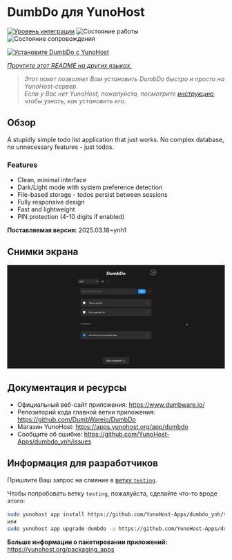 <!--
Важно: этот README был автоматически сгенерирован <https://github.com/YunoHost/apps/tree/master/tools/readme_generator>
Он НЕ ДОЛЖЕН редактироваться вручную.
-->

# DumbDo для YunoHost

[![Уровень интеграции](https://apps.yunohost.org/badge/integration/dumbdo)](https://ci-apps.yunohost.org/ci/apps/dumbdo/)
![Состояние работы](https://apps.yunohost.org/badge/state/dumbdo)
![Состояние сопровождения](https://apps.yunohost.org/badge/maintained/dumbdo)

[![Установите DumbDo с YunoHost](https://install-app.yunohost.org/install-with-yunohost.svg)](https://install-app.yunohost.org/?app=dumbdo)

*[Прочтите этот README на других языках.](./ALL_README.md)*

> *Этот пакет позволяет Вам установить DumbDo быстро и просто на YunoHost-сервер.*  
> *Если у Вас нет YunoHost, пожалуйста, посмотрите [инструкцию](https://yunohost.org/install), чтобы узнать, как установить его.*

## Обзор

A stupidly simple todo list application that just works. No complex database, no unnecessary features - just todos.

### Features

- Clean, minimal interface
- Dark/Light mode with system preference detection
- File-based storage - todos persist between sessions
- Fully responsive design
- Fast and lightweight
- PIN protection (4-10 digits if enabled)


**Поставляемая версия:** 2025.03.18~ynh1

## Снимки экрана

![Снимок экрана DumbDo](./doc/screenshots/screenshot.png)

## Документация и ресурсы

- Официальный веб-сайт приложения: <https://www.dumbware.io/>
- Репозиторий кода главной ветки приложения: <https://github.com/DumbWareio/DumbDo>
- Магазин YunoHost: <https://apps.yunohost.org/app/dumbdo>
- Сообщите об ошибке: <https://github.com/YunoHost-Apps/dumbdo_ynh/issues>

## Информация для разработчиков

Пришлите Ваш запрос на слияние в [ветку `testing`](https://github.com/YunoHost-Apps/dumbdo_ynh/tree/testing).

Чтобы попробовать ветку `testing`, пожалуйста, сделайте что-то вроде этого:

```bash
sudo yunohost app install https://github.com/YunoHost-Apps/dumbdo_ynh/tree/testing --debug
или
sudo yunohost app upgrade dumbdo -u https://github.com/YunoHost-Apps/dumbdo_ynh/tree/testing --debug
```

**Больше информации о пакетировании приложений:** <https://yunohost.org/packaging_apps>
